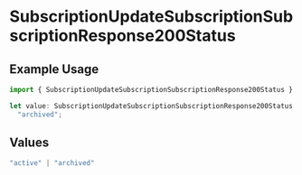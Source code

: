 # SubscriptionUpdateSubscriptionSubscriptionResponse200Status

## Example Usage

```typescript
import { SubscriptionUpdateSubscriptionSubscriptionResponse200Status } from "jani-payments/models/operations";

let value: SubscriptionUpdateSubscriptionSubscriptionResponse200Status =
  "archived";
```

## Values

```typescript
"active" | "archived"
```